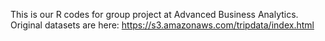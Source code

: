 This is our R codes for group project at Advanced Business Analytics.
Original datasets are here: https://s3.amazonaws.com/tripdata/index.html
